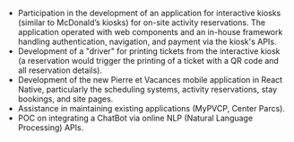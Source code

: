 * Participation in the development of an application for interactive kiosks (similar to McDonald’s kiosks) for on-site activity reservations. The application operated with web components and an in-house framework handling authentication, navigation, and payment via the kiosk's APIs.
* Development of a "driver" for printing tickets from the interactive kiosk (a reservation would trigger the printing of a ticket with a QR code and all reservation details).
* Development of the new Pierre et Vacances mobile application in React Native, particularly the scheduling systems, activity reservations, stay bookings, and site pages.
* Assistance in maintaining existing applications (MyPVCP, Center Parcs).
* POC on integrating a ChatBot via online NLP (Natural Language Processing) APIs.
